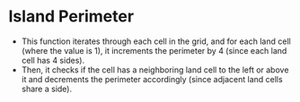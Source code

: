 # Island Perimeter
* This function iterates through each cell in the grid, and for each land cell (where the value is 1), it increments the perimeter by 4 (since each land cell has 4 sides).
* Then, it checks if the cell has a neighboring land cell to the left or above it and decrements the perimeter accordingly (since adjacent land cells share a side).
